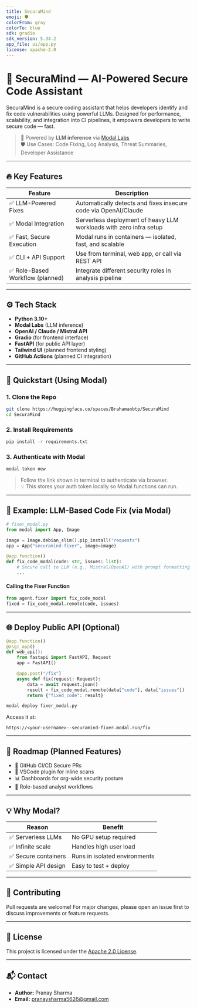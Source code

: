 ```yaml
---
title: SecuraMind
emoji: 🛡️
colorFrom: gray
colorTo: blue
sdk: gradio
sdk_version: 5.34.2
app_file: ui/app.py
license: apache-2.0
---
```


# 🔐 SecuraMind — AI-Powered Secure Code Assistant

SecuraMind is a secure coding assistant that helps developers identify and fix code vulnerabilities using powerful LLMs. Designed for performance, scalability, and integration into CI pipelines, it empowers developers to write secure code — fast.

> 🧠 Powered by **LLM inference** via [Modal Labs](https://modal.com)  
> 🛡️ Use Cases: Code Fixing, Log Analysis, Threat Summaries, Developer Assistance

---

## 🔥 Key Features

| Feature                         | Description |
|--------------------------------|-------------|
| ✅ LLM-Powered Fixes            | Automatically detects and fixes insecure code via OpenAI/Claude |
| ✅ Modal Integration            | Serverless deployment of heavy LLM workloads with zero infra setup |
| ✅ Fast, Secure Execution       | Modal runs in containers — isolated, fast, and scalable |
| ✅ CLI + API Support            | Use from terminal, web app, or call via REST API |
| ✅ Role-Based Workflow (planned) | Integrate different security roles in analysis pipeline |

---

## ⚙️ Tech Stack

- **Python 3.10+**
- **Modal Labs** (LLM inference)
- **OpenAI / Claude / Mistral API**
- **Gradio** (for frontend interface)
- **FastAPI** (for public API layer)
- **Tailwind UI** (planned frontend styling)
- **GitHub Actions** (planned CI integration)

---

## 🧪 Quickstart (Using Modal)

### 1. Clone the Repo

```bash
git clone https://huggingface.co/spaces/Brahamanbtp/SecuraMind
cd SecuraMind
```

### 2. Install Requirements

```bash
pip install -r requirements.txt
```

### 3. Authenticate with Modal

```bash
modal token new
```

> Follow the link shown in terminal to authenticate via browser.  
> 💡 This stores your auth token locally so Modal functions can run.

---

## 🧠 Example: LLM-Based Code Fix (via Modal)

```python
# fixer_modal.py
from modal import App, Image

image = Image.debian_slim().pip_install("requests")
app = App("securamind-fixer", image=image)

@app.function()
def fix_code_modal(code: str, issues: list):
    # Secure call to LLM (e.g., Mistral/OpenAI) with prompt formatting
    ...
```

#### Calling the Fixer Function

```python
from agent.fixer import fix_code_modal
fixed = fix_code_modal.remote(code, issues)
```

---

## 🌐 Deploy Public API (Optional)

```python
@app.function()
@asgi_app()
def web_api():
    from fastapi import FastAPI, Request
    app = FastAPI()

    @app.post("/fix")
    async def fix(request: Request):
        data = await request.json()
        result = fix_code_modal.remote(data["code"], data["issues"])
        return {"fixed_code": result}
```

```bash
modal deploy fixer_modal.py
```

Access it at:

```
https://<your-username>--securamind-fixer.modal.run/fix
```

---

## 🧰 Roadmap (Planned Features)

- 🔄 GitHub CI/CD Secure PRs
- 🧩 VSCode plugin for inline scans
- 📊 Dashboards for org-wide security posture
- 🔐 Role-based analyst workflows

---

## 💡 Why Modal?

| Reason               | Benefit                         |
|----------------------|----------------------------------|
| ✅ Serverless LLMs    | No GPU setup required           |
| ✅ Infinite scale      | Handles high user load         |
| ✅ Secure containers   | Runs in isolated environments  |
| ✅ Simple API design   | Easy to test + deploy          |

---

## 🤝 Contributing

Pull requests are welcome! For major changes, please open an issue first to discuss improvements or feature requests.

---

## 📄 License

This project is licensed under the [Apache 2.0 License](LICENSE).

---

## 📬 Contact

- **Author:** Pranay Sharma  
- **Email:** pranaysharma5626@gmail.com
